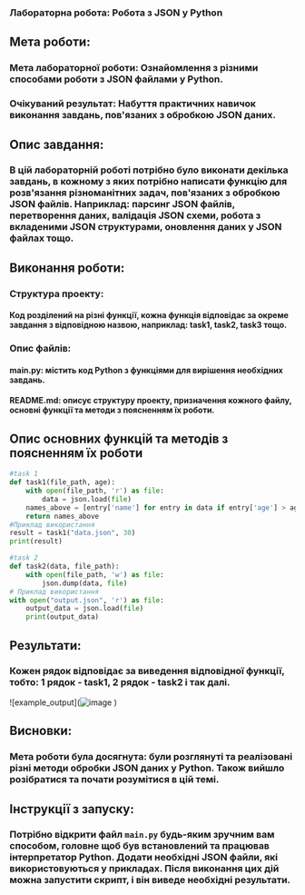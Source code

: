 ### Лабораторна робота: Робота з JSON у Python

## Мета роботи:
### Мета лабораторної роботи: Ознайомлення з різними способами роботи з JSON файлами у Python.
### Очікуваний результат: Набуття практичних навичок виконання завдань, пов'язаних з обробкою JSON даних.

## Опис завдання:
### В цій лабораторній роботі потрібно було виконати декілька завдань, в кожному з яких потрібно написати функцію для розв'язання різноманітних задач, пов'язаних з обробкою JSON файлів. Наприклад: парсинг JSON файлів, перетворення даних, валідація JSON схеми, робота з вкладеними JSON структурами, оновлення даних у JSON файлах тощо.

## Виконання роботи:
### Структура проекту:
#### Код розділений на різні функції, кожна функція відповідає за окреме завдання з відповідною назвою, наприклад: task1, task2, task3 тощо.
### Опис файлів:
#### main.py: містить код Python з функціями для вирішення необхідних завдань.
#### README.md: описує структуру проекту, призначення кожного файлу, основні функції та методи з поясненням їх роботи.

## Опис основних функцій та методів з поясненням їх роботи
```python
#task 1
def task1(file_path, age):
    with open(file_path, 'r') as file:
        data = json.load(file)
    names_above = [entry['name'] for entry in data if entry['age'] > age]
    return names_above
#Приклад використання
result = task1("data.json", 30)
print(result)

#task 2
def task2(data, file_path):
    with open(file_path, 'w') as file:
        json.dump(data, file)
# Приклад використання
with open("output.json", 'r') as file:
    output_data = json.load(file)
    print(output_data)
```


## Результати:
### Кожен рядок відповідає за виведення відповідної функції, тобто: 1 рядок - task1, 2 рядок - task2 і так далі.
![example_output](![![image](https://github.com/yatagarasu123/lab8/assets/145234911/6aef15b6-70e1-4b10-ba50-8d96a36254cc)
]()
)

## Висновки:
### Мета роботи була досягнута: були розглянуті та реалізовані різні методи обробки JSON даних у Python. Також вийшло розібратися та почати розумітися в цій темі.

## Інструкції з запуску:
### Потрібно відкрити файл `main.py` будь-яким зручним вам способом, головне щоб був встановлений та працював інтерпретатор Python. Додати необхідні JSON файли, які використовуються у прикладах. Після виконання цих дій можна запустити скрипт, і він виведе необхідні результати.
